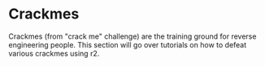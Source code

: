 # Crackmes

Crackmes \(from "crack me" challenge\) are the training ground for reverse engineering people. This section will go over tutorials on how to defeat various crackmes using r2.

